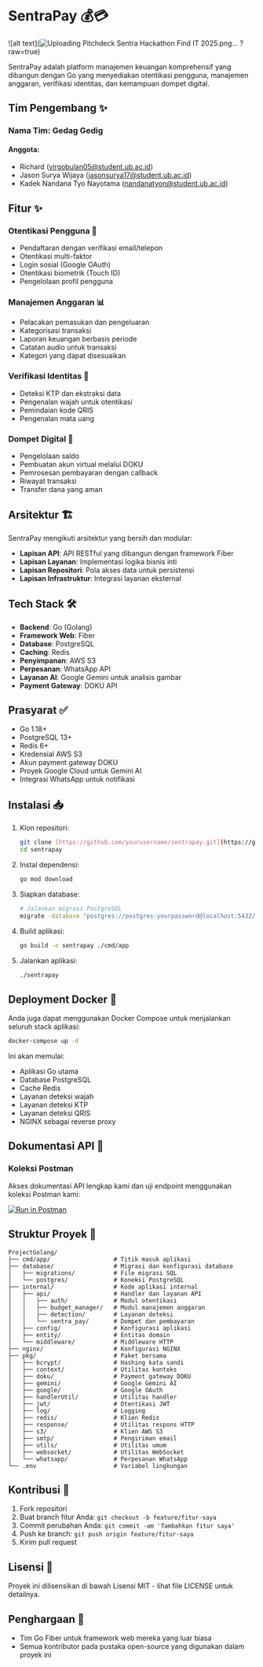 # SentraPay 💰💳
![alt text](![Uploading Pitchdeck Sentra  Hackathon Find IT 2025.png…]()
?raw=true)

SentraPay adalah platform manajemen keuangan komprehensif yang dibangun dengan Go yang menyediakan otentikasi pengguna, manajemen anggaran, verifikasi identitas, dan kemampuan dompet digital.

## Tim Pengembang ✨

### Nama Tim: Gedag Gedig

#### Anggota:
- Richard (virgobulan05@student.ub.ac.id)
- Jason Surya Wijaya (jasonsurya17@student.ub.ac.id)
- Kadek Nandana Tyo Nayotama (nandanatyon@student.ub.ac.id)

## Fitur ✨

### Otentikasi Pengguna 🔐
- Pendaftaran dengan verifikasi email/telepon
- Otentikasi multi-faktor
- Login sosial (Google OAuth)
- Otentikasi biometrik (Touch ID)
- Pengelolaan profil pengguna

### Manajemen Anggaran 📊
- Pelacakan pemasukan dan pengeluaran
- Kategorisasi transaksi
- Laporan keuangan berbasis periode
- Catatan audio untuk transaksi
- Kategori yang dapat disesuaikan

### Verifikasi Identitas 🔐
- Deteksi KTP dan ekstraksi data
- Pengenalan wajah untuk otentikasi
- Pemindaian kode QRIS
- Pengenalan mata uang

### Dompet Digital 👛
- Pengelolaan saldo
- Pembuatan akun virtual melalui DOKU
- Pemrosesan pembayaran dengan callback
- Riwayat transaksi
- Transfer dana yang aman

## Arsitektur 🏗️

SentraPay mengikuti arsitektur yang bersih dan modular:

- **Lapisan API**: API RESTful yang dibangun dengan framework Fiber
- **Lapisan Layanan**: Implementasi logika bisnis inti
- **Lapisan Repositori**: Pola akses data untuk persistensi
- **Lapisan Infrastruktur**: Integrasi layanan eksternal

## Tech Stack 🛠️

- **Backend**: Go (Golang)
- **Framework Web**: Fiber
- **Database**: PostgreSQL
- **Caching**: Redis
- **Penyimpanan**: AWS S3
- **Perpesanan**: WhatsApp API
- **Layanan AI**: Google Gemini untuk analisis gambar
- **Payment Gateway**: DOKU API

## Prasyarat ✅

- Go 1.18+
- PostgreSQL 13+
- Redis 6+
- Kredensial AWS S3
- Akun payment gateway DOKU
- Proyek Google Cloud untuk Gemini AI
- Integrasi WhatsApp untuk notifikasi


## Instalasi 📥

1. Klon repositori:
   ```bash
   git clone [https://github.com/yourusername/sentrapay.git](https://github.com/Sentra-Gedag-Gedig/sentra-backend.git)
   cd sentrapay
   ```

2. Instal dependensi:
   ```bash
   go mod download
   ```

3. Siapkan database:
   ```bash
   # Jalankan migrasi PostgreSQL
   migrate -database "postgres://postgres:yourpassword@localhost:5432/sentrapay?sslmode=disable" -path database/migrations up
   ```

4. Build aplikasi:
   ```bash
   go build -o sentrapay ./cmd/app
   ```

5. Jalankan aplikasi:
   ```bash
   ./sentrapay
   ```

## Deployment Docker 🐳

Anda juga dapat menggunakan Docker Compose untuk menjalankan seluruh stack aplikasi:

```bash
docker-compose up -d
```

Ini akan memulai:
- Aplikasi Go utama
- Database PostgreSQL
- Cache Redis
- Layanan deteksi wajah
- Layanan deteksi KTP
- Layanan deteksi QRIS
- NGINX sebagai reverse proxy

## Dokumentasi API 📘

### Koleksi Postman

Akses dokumentasi API lengkap kami dan uji endpoint menggunakan koleksi Postman kami:

[![Run in Postman](https://run.pstmn.io/button.svg)](https://braciate-backend.postman.co/workspace/My-Workspace~3c0895d0-8f47-45ff-8232-9471b36c8289/collection/32354585-ae5b5ec5-ccbf-46a0-b4a5-1375abc5d2e4?action=share&creator=32354585&active-environment=32354585-f992d894-dc2a-4b75-8494-aefe3fa343d9)

## Struktur Proyek 📂

```
ProjectGolang/
├── cmd/app/                  # Titik masuk aplikasi
├── database/                 # Migrasi dan konfigurasi database
│   ├── migrations/           # File migrasi SQL
│   └── postgres/             # Koneksi PostgreSQL
├── internal/                 # Kode aplikasi internal
│   ├── api/                  # Handler dan layanan API
│   │   ├── auth/             # Modul otentikasi
│   │   ├── budget_manager/   # Modul manajemen anggaran
│   │   ├── detection/        # Layanan deteksi
│   │   └── sentra_pay/       # Dompet dan pembayaran
│   ├── config/               # Konfigurasi aplikasi
│   ├── entity/               # Entitas domain
│   └── middleware/           # Middleware HTTP
├── nginx/                    # Konfigurasi NGINX
├── pkg/                      # Paket bersama
│   ├── bcrypt/               # Hashing kata sandi
│   ├── context/              # Utilitas konteks
│   ├── doku/                 # Payment gateway DOKU
│   ├── gemini/               # Google Gemini AI
│   ├── google/               # Google OAuth
│   ├── handlerUtil/          # Utilitas handler
│   ├── jwt/                  # Otentikasi JWT
│   ├── log/                  # Logging
│   ├── redis/                # Klien Redis
│   ├── response/             # Utilitas respons HTTP
│   ├── s3/                   # Klien AWS S3
│   ├── smtp/                 # Pengiriman email
│   ├── utils/                # Utilitas umum
│   ├── websocket/            # Utilitas WebSocket
│   └── whatsapp/             # Perpesanan WhatsApp
└── .env                      # Variabel lingkungan
```

## Kontribusi 🤝

1. Fork repositori
2. Buat branch fitur Anda: `git checkout -b feature/fitur-saya`
3. Commit perubahan Anda: `git commit -am 'Tambahkan fitur saya'`
4. Push ke branch: `git push origin feature/fitur-saya`
5. Kirim pull request

## Lisensi 📝

Proyek ini dilisensikan di bawah Lisensi MIT - lihat file LICENSE untuk detailnya.

## Penghargaan 🙏

- Tim Go Fiber untuk framework web mereka yang luar biasa
- Semua kontributor pada pustaka open-source yang digunakan dalam proyek ini
